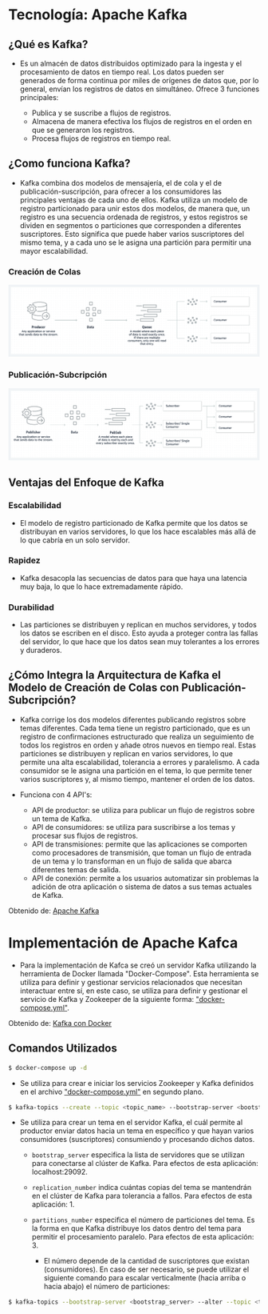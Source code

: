 # Tecnología: Apache Kafka

## ¿Qué es Kafka? 

- Es un almacén de datos distribuidos optimizado para la ingesta y el procesamiento de datos en tiempo real. Los datos pueden ser generados de forma continua por miles de orígenes de datos que, por lo general, envían los registros de datos en simultáneo. Ofrece 3 funciones principales: 

    - Publica y se suscribe a flujos de registros.
    - Almacena de manera efectiva los flujos de registros en el orden en que se generaron los registros.
    - Procesa flujos de registros en tiempo real.

## ¿Como funciona Kafka?

- Kafka combina dos modelos de mensajería, el de cola y el de publicación-suscripción, para ofrecer a los consumidores las principales ventajas de cada uno de ellos. Kafka utiliza un modelo de registro particionado para unir estos dos modelos, de manera que, un registro es una secuencia ordenada de registros, y estos registros se dividen en segmentos o particiones que corresponden a diferentes suscriptores. Esto significa que puede haber varios suscriptores del mismo tema, y a cada uno se le asigna una partición para permitir una mayor escalabilidad.

### Creación de Colas

![](resources/queues.png)

### Publicación-Subcripción

![](resources/subscription-publication.png)

## Ventajas del Enfoque de Kafka

### Escalabilidad
- El modelo de registro particionado de Kafka permite que los datos se distribuyan en varios servidores, lo que los hace escalables más allá de lo que cabría en un solo servidor. 

### Rapidez
- Kafka desacopla las secuencias de datos para que haya una latencia muy baja, lo que lo hace extremadamente rápido. 

### Durabilidad
- Las particiones se distribuyen y replican en muchos servidores, y todos los datos se escriben en el disco. Esto ayuda a proteger contra las fallas del servidor, lo que hace que los datos sean muy tolerantes a los errores y duraderos.

## ¿Cómo Integra la Arquitectura de Kafka el Modelo de Creación de Colas con Publicación-Subcripción?

- Kafka corrige los dos modelos diferentes publicando registros sobre temas diferentes. Cada tema tiene un registro particionado, que es un registro de confirmaciones estructurado que realiza un seguimiento de todos los registros en orden y añade otros nuevos en tiempo real. Estas particiones se distribuyen y replican en varios servidores, lo que permite una alta escalabilidad, tolerancia a errores y paralelismo. A cada consumidor se le asigna una partición en el tema, lo que permite tener varios suscriptores y, al mismo tiempo, mantener el orden de los datos.

- Funciona con 4 API's:

    - API de productor: se utiliza para publicar un flujo de registros sobre un tema de Kafka.
    - API de consumidores: se utiliza para suscribirse a los temas y procesar sus flujos de registros.
    - API de transmisiones: permite que las aplicaciones se comporten como procesadores de transmisión, que toman un flujo de entrada de un tema y lo transforman en un flujo de salida que abarca diferentes temas de salida.
    - API de conexión: permite a los usuarios automatizar sin problemas la adición de otra aplicación o sistema de datos a sus temas actuales de Kafka.
 
Obtenido de: [Apache Kafka](""https://aws.amazon.com/es/what-is/apache-kafka/)

# Implementación de Apache Kafca

- Para la implementación de Kafca se creó un servidor Kafka utilizando la herramienta de Docker llamada "Docker-Compose". Esta herramienta se utiliza para definir y gestionar servicios relacionados que necesitan interactuar entre sí, en este caso, se utiliza para definir y gestionar el servicio de Kafka y Zookeeper de la siguiente forma: ["docker-compose.yml"](docker-compose.yml).

Obtenido de: [Kafka con Docker]("https://sacavix.com/2022/02/iniciando-kafka-con-docker/")

## Comandos Utilizados 

```bash
$ docker-compose up -d
```

- Se utiliza para crear e iniciar los servicios Zookeeper y Kafka definidos en el archivo ["docker-compose.yml"](docker-compose.yml) en segundo plano.

```bash
$ kafka-topics --create --topic <topic_name> --bootstrap-server <bootstrap_server> --replication-factor <replications_number> --partitions <partitions_number>
```

- Se utiliza para crear un tema en el servidor Kafka, el cuál permite al productor enviar datos hacia un tema en específico y que hayan varios consumidores (suscriptores) consumiendo y procesando dichos datos. 

    - `bootstrap_server` especifica la lista de servidores que se utilizan para conectarse al clúster de Kafka. Para efectos de esta aplicación: localhost:29092.

    - `replication_number` indica cuántas copias del tema se mantendrán en el clúster de Kafka para tolerancia a fallos. Para efectos de esta aplicación: 1.

    - `partitions_number` especifica el número de particiones del tema. Es la forma en que Kafka distribuye los datos dentro del tema para permitir el procesamiento paralelo. Para efectos de esta aplicación: 3.

        - El número depende de la cantidad de suscriptores que existan (consumidores). En caso de ser necesario, se puede utilizar el siguiente comando para escalar verticalmente (hacia arriba o hacia abajo) el número de particiones:

```bash
$ kafka-topics --bootstrap-server <bootstrap_server> --alter --topic <topic_name> --partitions <new_partitions_number>
```
